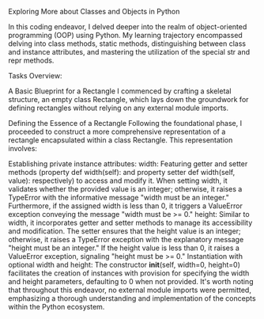 Exploring More about Classes and Objects in Python

In this coding endeavor, I delved deeper into the realm of object-oriented programming (OOP) using Python. My learning trajectory encompassed delving into class methods, static methods, distinguishing between class and instance attributes, and mastering the utilization of the special str and repr methods.

Tasks Overview:

A Basic Blueprint for a Rectangle
I commenced by crafting a skeletal structure, an empty class Rectangle, which lays down the groundwork for defining rectangles without relying on any external module imports.

Defining the Essence of a Rectangle
Following the foundational phase, I proceeded to construct a more comprehensive representation of a rectangle encapsulated within a class Rectangle. This representation involves:

Establishing private instance attributes:
width: Featuring getter and setter methods (property def width(self): and property setter def width(self, value): respectively) to access and modify it.
When setting width, it validates whether the provided value is an integer; otherwise, it raises a TypeError with the informative message "width must be an integer."
Furthermore, if the assigned width is less than 0, it triggers a ValueError exception conveying the message "width must be >= 0."
height: Similar to width, it incorporates getter and setter methods to manage its accessibility and modification.
The setter ensures that the height value is an integer; otherwise, it raises a TypeError exception with the explanatory message "height must be an integer."
If the height value is less than 0, it raises a ValueError exception, signaling "height must be >= 0."
Instantiation with optional width and height:
The constructor __init__(self, width=0, height=0) facilitates the creation of instances with provision for specifying the width and height parameters, defaulting to 0 when not provided.
It's worth noting that throughout this endeavor, no external module imports were permitted, emphasizing a thorough understanding and implementation of the concepts within the Python ecosystem.





